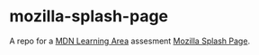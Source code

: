 # mozilla-splash-page
A repo for a [MDN Learning Area](https://developer.mozilla.org/en-US/Learn) assesment [Mozilla Splash Page](https://developer.mozilla.org/en-US/docs/Learn/HTML/Multimedia_and_embedding/Mozilla_splash_page).

